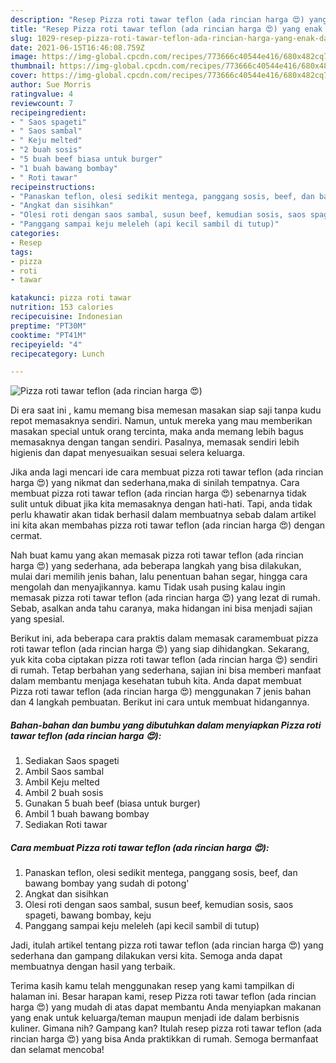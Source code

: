 ```yaml
---
description: "Resep Pizza roti tawar teflon (ada rincian harga 😍) yang enak dan Mudah Dibuat"
title: "Resep Pizza roti tawar teflon (ada rincian harga 😍) yang enak dan Mudah Dibuat"
slug: 1029-resep-pizza-roti-tawar-teflon-ada-rincian-harga-yang-enak-dan-mudah-dibuat
date: 2021-06-15T16:46:08.759Z
image: https://img-global.cpcdn.com/recipes/773666c40544e416/680x482cq70/pizza-roti-tawar-teflon-ada-rincian-harga-😍-foto-resep-utama.jpg
thumbnail: https://img-global.cpcdn.com/recipes/773666c40544e416/680x482cq70/pizza-roti-tawar-teflon-ada-rincian-harga-😍-foto-resep-utama.jpg
cover: https://img-global.cpcdn.com/recipes/773666c40544e416/680x482cq70/pizza-roti-tawar-teflon-ada-rincian-harga-😍-foto-resep-utama.jpg
author: Sue Morris
ratingvalue: 4
reviewcount: 7
recipeingredient:
- " Saos spageti"
- " Saos sambal"
- " Keju melted"
- "2 buah sosis"
- "5 buah beef biasa untuk burger"
- "1 buah bawang bombay"
- " Roti tawar"
recipeinstructions:
- "Panaskan teflon, olesi sedikit mentega, panggang sosis, beef, dan bawang bombay yang sudah di potong&#39;"
- "Angkat dan sisihkan"
- "Olesi roti dengan saos sambal, susun beef, kemudian sosis, saos spageti, bawang bombay, keju"
- "Panggang sampai keju meleleh (api kecil sambil di tutup)"
categories:
- Resep
tags:
- pizza
- roti
- tawar

katakunci: pizza roti tawar 
nutrition: 153 calories
recipecuisine: Indonesian
preptime: "PT30M"
cooktime: "PT41M"
recipeyield: "4"
recipecategory: Lunch

---
```



![Pizza roti tawar teflon (ada rincian harga 😍)](https://img-global.cpcdn.com/recipes/773666c40544e416/680x482cq70/pizza-roti-tawar-teflon-ada-rincian-harga-😍-foto-resep-utama.jpg)

Di era  saat ini , kamu memang bisa memesan masakan siap saji tanpa kudu repot memasaknya sendiri. Namun, untuk mereka yang mau memberikan masakan special untuk orang tercinta, maka anda memang lebih bagus memasaknya dengan tangan sendiri. Pasalnya, memasak sendiri lebih higienis dan dapat menyesuaikan sesuai selera keluarga.

Jika anda lagi mencari ide cara membuat pizza roti tawar teflon (ada rincian harga 😍) yang nikmat dan sederhana,maka di sinilah tempatnya. Cara membuat pizza roti tawar teflon (ada rincian harga 😍)  sebenarnya tidak sulit untuk dibuat jika kita memasaknya dengan hati-hati. Tapi, anda tidak perlu khawatir akan tidak berhasil dalam membuatnya 
sebab dalam artikel ini kita akan membahas pizza roti tawar teflon (ada rincian harga 😍) dengan cermat.  



Nah buat kamu yang akan memasak pizza roti tawar teflon (ada rincian harga 😍) yang sederhana, ada beberapa langkah yang bisa dilakukan, mulai dari memilih jenis bahan, lalu penentuan bahan segar, hingga cara mengolah dan menyajikannya. kamu Tidak usah pusing kalau ingin memasak pizza roti tawar teflon (ada rincian harga 😍) yang lezat di rumah. Sebab, asalkan anda  tahu caranya, maka hidangan ini bisa menjadi sajian yang spesial.

Berikut ini, ada beberapa cara praktis  dalam memasak caramembuat pizza roti tawar teflon (ada rincian harga 😍) yang siap dihidangkan. Sekarang, yuk kita coba ciptakan pizza roti tawar teflon (ada rincian harga 😍) sendiri di rumah. Tetap berbahan yang sederhana, sajian ini bisa memberi manfaat dalam membantu menjaga kesehatan tubuh kita. Anda dapat membuat Pizza roti tawar teflon (ada rincian harga 😍) menggunakan 7 jenis bahan dan 4 langkah pembuatan. Berikut ini cara untuk membuat hidangannya.

<!--inarticleads1-->

##### Bahan-bahan dan bumbu yang dibutuhkan dalam menyiapkan Pizza roti tawar teflon (ada rincian harga 😍):

1. Sediakan  Saos spageti
1. Ambil  Saos sambal
1. Ambil  Keju melted
1. Ambil 2 buah sosis
1. Gunakan 5 buah beef (biasa untuk burger)
1. Ambil 1 buah bawang bombay
1. Sediakan  Roti tawar




<!--inarticleads2-->

##### Cara membuat Pizza roti tawar teflon (ada rincian harga 😍):

1. Panaskan teflon, olesi sedikit mentega, panggang sosis, beef, dan bawang bombay yang sudah di potong&#39;
1. Angkat dan sisihkan
1. Olesi roti dengan saos sambal, susun beef, kemudian sosis, saos spageti, bawang bombay, keju
1. Panggang sampai keju meleleh (api kecil sambil di tutup)




Jadi, itulah artikel tentang  pizza roti tawar teflon (ada rincian harga 😍)  yang sederhana dan gampang dilakukan versi kita. Semoga anda dapat membuatnya dengan hasil yang terbaik. 

Terima kasih kamu telah menggunakan resep yang kami tampilkan di halaman ini. Besar harapan kami, resep  Pizza roti tawar teflon (ada rincian harga 😍) yang mudah di atas dapat membantu Anda menyiapkan makanan yang enak untuk keluarga/teman maupun menjadi ide dalam berbisnis kuliner. Gimana nih? Gampang kan? Itulah resep pizza roti tawar teflon (ada rincian harga 😍) yang bisa Anda praktikkan di rumah. Semoga bermanfaat dan selamat mencoba!

